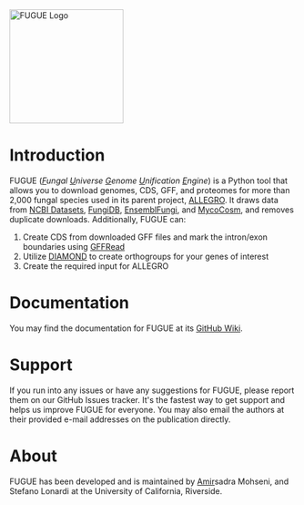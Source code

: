 <img width="200" alt="FUGUE Logo" src="https://github.com/user-attachments/assets/20de3361-74e5-472a-a897-141653b8a342">

# Introduction
FUGUE (_<ins>F</ins>ungal <ins>U</ins>niverse <ins>G</ins>enome <ins>U</ins>nification <ins>E</ins>ngine_) is a Python tool that allows you to download genomes, CDS, GFF, and proteomes for more than 2,000 fungal species used in its parent project, [ALLEGRO](https://github.com/ucrbioinfo/allegro). It draws data from [NCBI Datasets](https://www.ncbi.nlm.nih.gov/datasets/), [FungiDB](https://fungidb.org/), [EnsemblFungi](https://fungi.ensembl.org/index.html), and [MycoCosm](https://mycocosm.jgi.doe.gov/mycocosm/home), and removes duplicate downloads. Additionally, FUGUE can:

1. Create CDS from downloaded GFF files and mark the intron/exon boundaries using [GFFRead](https://github.com/gpertea/gffread)
1. Utilize [DIAMOND](https://github.com/bbuchfink/diamond) to create orthogroups for your genes of interest
1. Create the required input for ALLEGRO

# Documentation
You may find the documentation for FUGUE at its [GitHub Wiki](https://github.com/AmirUCR/Fugue/wiki/).

# Support
If you run into any issues or have any suggestions for FUGUE, please report them on our GitHub Issues tracker. It's the fastest way to get support and helps us improve FUGUE for everyone. You may also email the authors at their provided e-mail addresses on the publication directly.

# About
FUGUE has been developed and is maintained by <ins>Amir</ins>sadra Mohseni, and Stefano Lonardi at the University of California, Riverside.

